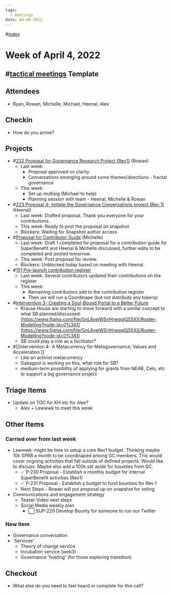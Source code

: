```yaml
---
tags:
  - meetings
date: 04-04-2022
---
```

#[index](notes/general-circle/old-gc-meetings/index.md) 
# Week of April 4, 2022
## #[tactical meetings](/notes/archive/clarity/Tags/tactical%20meetings.md) Template
## Attendees
- Ryan, Rowan, Michelle, Michael, Heenal, Alex

## Checkin
- How do you arrive?

## Projects
- #[222 Proposal for Governance Research Project (Rev1)](222%20Proposal%20for%20Governance%20Research%20Project%20(Rev1)) (Rowan)
	- Last week: 
		- Proposal approved on clarity
		- Conversations emerging around some themes/directions - fractal governance 
	- This week: 
		- Set up multisig (Michael to help)
		- Planning session with team - Heenal, Michelle & Rowan
- #[223 Proposal 4- Initiate the Governance Conversations project (Rev 1)](223%20Proposal%204-%20Initiate%20the%20Governance%20Conversations%20project%20(Rev%201)) (Heenal)
	- Last week: Drafted proposal. Thank you everyone for your contributions.
	- This week: Ready to post the proposal on snapshot
	- Blockers: Waiting for Snapshot author access
- #[Proposal for Contributor Guide](Proposal%20for%20Contributor%20Guide) (Michelle)
	- Last week: Draft 1 completed for proposal for a contribution guide for SuperBenefit and Heenal & Michelle discussed, further edits to be completed and posted tomorrow. 
	- This week: Post proposal for review.
	- Blockers: Unblocked today based on meeting with Heenal.
- #[151 Pre-launch contribution register](151%20Pre-launch%20contribution%20register) 
	- Last week: Several contributors updated their contributions on the register
	- This week:
		- Remaining contributors add to the contribution register
		- Then we will run a Coordinape (but not distribute any tokens)
- #[Intervention 3- Creating a Soul-Bound Portal to a Better Future](Intervention%203-%20Creating%20a%20Soul-Bound%20Portal%20to%20a%20Better%20Future) 
	- Krause House are starting to move forward with a similar concept to what SB planned/discussed: [https://www.figma.com/file/GnL6vejWSriHrwgqjQ55XX/Roster-Modelling?node-id=0%3A1](https://www.figma.com/file/GnL6vejWSriHrwgqjQ55XX/Roster-Modelling?node-id=0%3A1) 
	- SB could play a role as a facilitator?
- #[[Intervention 4- A Metacurrency for Metagovernance, Values and Acceleration
]]
	- Like an activist metacurrency
	- Gabagool is working on this, what role for SB?
	- medium-term possibility of applying for grants from NEAR, Celo, etc to support a big governance project

## Triage Items
- Update on TOC for KH etc for Alex?
	- Alex + Lewwwk to meet this week

## Other Items
### Carried over from last week
- Lewwwk: might be time to setup a core Rev1 budget. Thinking maybe 10k SPRB a month to be coordinaped among GC members. This would cover ongoing activities that fall outside of defined projects. Would like to discuss. Maybe also add a 100k set aside for bounties from GC.
	- ✅ P-230 Proposal - Establish a monthly budget for internal SuperBenefit activities (Rev1)
	- ✅ P-231 Proposal  - Establish a budget to fund bounties for Rev 1 
	- Next Steps - Rowan will put proposal up on snapshot for voting
- Communications and engagement strategy
	- Teaser Video next steps
	- Social Media weekly plan
		- ⬜️ SUP-229 Develop Bounty for someone to run our Twitter 

### New Item
- Governance conversation
- 'Services'
	- Theory of change service
	- Incubation service (web3)
	- Governance 'hosting' (for those exploring transition)

## Checkout
- What else do you need to feel heard or complete for this call?


